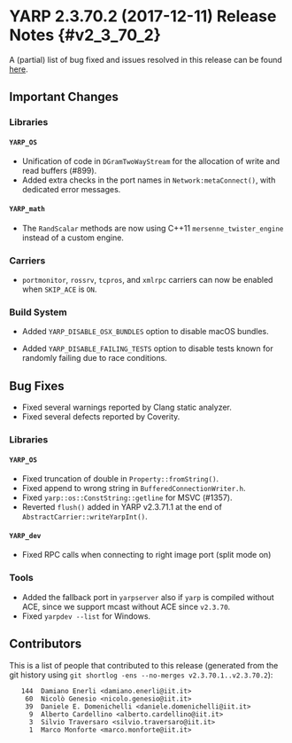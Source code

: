 YARP 2.3.70.2 (2017-12-11) Release Notes                            {#v2_3_70_2}
========================================


A (partial) list of bug fixed and issues resolved in this release can be found
[here](https://github.com/robotology/yarp/issues?q=label%3A%22Fixed+in%3A+YARP+v2.3.70.2%22).

Important Changes
-----------------

### Libraries

#### `YARP_OS`

* Unification of code in `DGramTwoWayStream` for the allocation of write
  and read buffers (#899).
* Added extra checks in the port names in `Network:metaConnect()`, with
  dedicated error messages.

#### `YARP_math`

* The `RandScalar` methods are now using C++11 `mersenne_twister_engine` instead
  of a custom engine.

### Carriers

* `portmonitor`, `rossrv`, `tcpros`, and `xmlrpc` carriers can now be enabled
  when `SKIP_ACE` is `ON`.

### Build System

* Added `YARP_DISABLE_OSX_BUNDLES` option to disable macOS bundles.

* Added `YARP_DISABLE_FAILING_TESTS` option to disable tests known for randomly
  failing due to race conditions.


Bug Fixes
---------

* Fixed several warnings reported by Clang static analyzer.
* Fixed several defects reported by Coverity.

### Libraries

#### `YARP_OS`

* Fixed truncation of double in `Property::fromString()`.
* Fixed append to wrong string in `BufferedConnectionWriter.h`.
* Fixed `yarp::os::ConstString::getline` for MSVC (#1357).
* Reverted `flush()` added in YARP v2.3.71.1 at the end of
  `AbstractCarrier::writeYarpInt()`.

#### `YARP_dev`

* Fixed RPC calls when connecting to right image port (split mode on)

### Tools

* Added the fallback port in `yarpserver` also if `yarp`
  is compiled without ACE, since we support mcast without
  ACE since `v2.3.70`.
* Fixed `yarpdev --list` for Windows.


Contributors
------------

This is a list of people that contributed to this release (generated from the
git history using `git shortlog -ens --no-merges v2.3.70.1..v2.3.70.2`):

```
   144  Damiano Enerli <damiano.enerli@iit.it>
    60  Nicolò Genesio <nicolo.genesio@iit.it>
    39  Daniele E. Domenichelli <daniele.domenichelli@iit.it>
     9  Alberto Cardellino <alberto.cardellino@iit.it>
     3  Silvio Traversaro <silvio.traversaro@iit.it>
     1  Marco Monforte <marco.monforte@iit.it>
```
